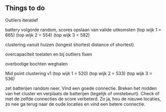 ## Things to do

Outliers iteratief 

battery volgorde random, scores opslaan van valide uitkomsten (top wijk 1 = 665) (top wijk 2 = 554) (top wijk 3 = 582)

clustering vanuit huizen (longest shortest distance of shortest)

overcapaciteit toelaten en bij outliers fixen

overbodige bochten weghalen

Mid point clustering v1 (top wijk 1 = 520) (top wijk 2 = 533) (top wijk 3 = 536)

zet batterijen random neer. Vind een goede connectie. Breken het midden van het cluster en verplaats de batterijen (tegelijk of omstebeurt). Check of met de zelfde connecties de score verbeterd. Zo ja, hou de nieuwe locaties, zo nee ga terug naar de oude locaties en vind een betere connectie.